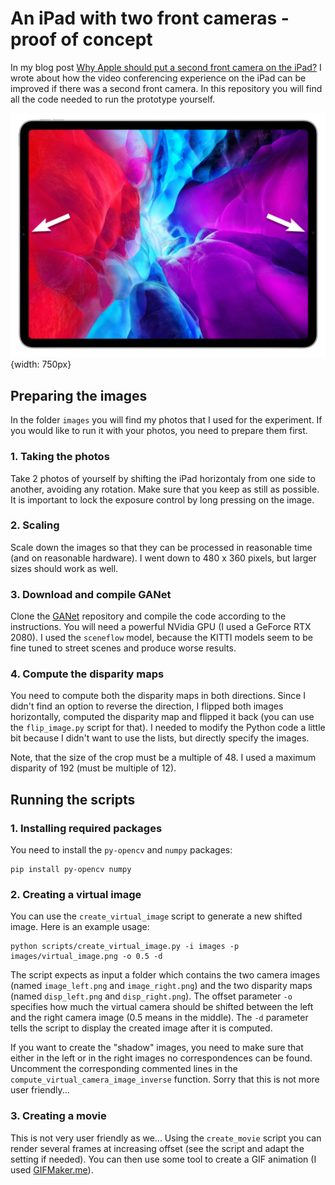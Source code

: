 # An iPad with two front cameras - proof of concept

In my blog post [Why Apple should put a second front camera on the iPad?](https://haltakov.net/blog/ipad-with-two-front-cameras/) I wrote about how the video conferencing experience on the iPad can be improved if there was a second front camera. In this repository you will find all the code needed to run the prototype yourself.

![iPad with a stereo camera](ipad-stereo-camera-arrows.jpg){width: 750px}

## Preparing the images

In the folder `images` you will find my photos that I used for the experiment. If you would like to run it with your photos, you need to prepare them first.


### 1. Taking the photos

Take 2 photos of yourself by shifting the iPad horizontaly from one side to another, avoiding any rotation. Make sure that you keep as still as possible. It is important to lock the exposure control by long pressing on the image.

### 2. Scaling

Scale down the images so that they can be processed in reasonable time (and on reasonable hardware). I went down to 480 x 360 pixels, but larger sizes should work as well.

### 3. Download and compile GANet

Clone the [GANet](https://github.com/feihuzhang/GANet) repository and compile the code according to the instructions. You will need a powerful NVidia GPU (I used a GeForce RTX 2080). I used the `sceneflow` model, because the KITTI models seem to be fine tuned to street scenes and produce worse results.

### 4. Compute the disparity maps

You need to compute both the disparity maps in both directions. Since I didn't find an option to reverse the direction, I flipped both images horizontally, computed the disparity map and flipped it back (you can use the `flip_image.py` script for that). I needed to modify the Python code a little bit because I didn't want to use the lists, but directly specify the images.

Note, that the size of the crop must be a multiple of 48. I used a maximum disparity of 192 (must be multiple of 12).


## Running the scripts

### 1. Installing required packages

You need to install the `py-opencv` and `numpy` packages:

```
pip install py-opencv numpy
```

### 2. Creating a virtual image
You can use the `create_virtual_image` script to generate a new shifted image. Here is an example usage:

```
python scripts/create_virtual_image.py -i images -p images/virtual_image.png -o 0.5 -d
```

The script expects as input a folder which contains the two camera images (named `image_left.png` and `image_right.png`) and the two disparity maps (named `disp_left.png` and `disp_right.png`). The offset parameter `-o` specifies how much the virtual camera should be shifted between the left and the right camera image (0.5 means in the middle). The `-d` parameter tells the script to display the created image after it is computed.

If you want to create the "shadow" images, you need to make sure that either in the left or in the right images no correspondences can be found. Uncomment the corresponding commented lines in the `compute_virtual_camera_image_inverse` function. Sorry that this is not more user friendly...


### 3. Creating a movie

This is not very user friendly as we... Using the `create_movie` script you can render several frames at increasing offset (see the script and adapt the setting if needed). You can then use some tool to create a GIF animation (I used [GIFMaker.me](https://gifmaker.me/)).


